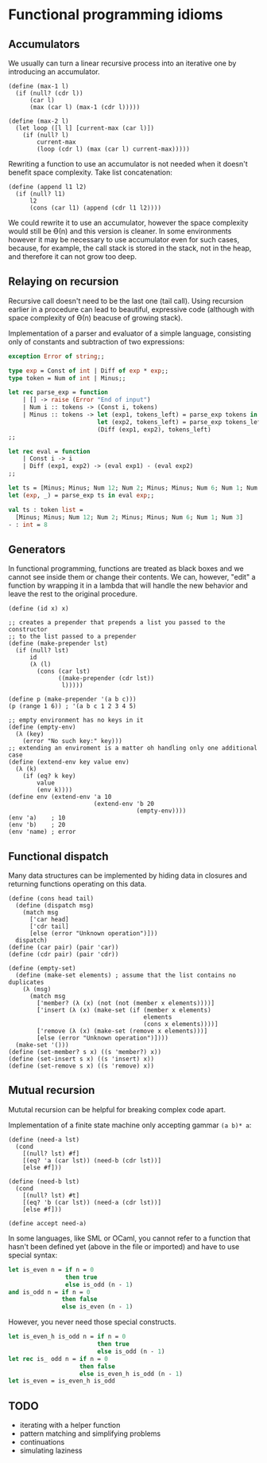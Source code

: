 # Functional programming idioms

## Accumulators
We usually can turn a linear recursive process into an iterative one by introducing an accumulator.
```racket
(define (max-1 l)
  (if (null? (cdr l))
      (car l)
      (max (car l) (max-1 (cdr l)))))

(define (max-2 l)
  (let loop ([l l] [current-max (car l)])
    (if (null? l)
        current-max
        (loop (cdr l) (max (car l) current-max)))))
```

Rewriting a function to use an accumulator is not needed when it doesn't benefit space complexity.
Take list concatenation:
```racket
(define (append l1 l2)
  (if (null? l1)
      l2
      (cons (car l1) (append (cdr l1 l2))))
```
We could rewrite it to use an accumulator, however the space complexity would still be ϴ(n) and this
version is cleaner. In some environments however it may be necessary to use accumulator even for
such cases, because, for example, the call stack is stored in the stack, not in the heap, and therefore
it can not grow too deep.

## Relaying on recursion
Recursive call doesn't need to be the last one (tail call). Using recursion earlier in
a procedure can lead to beautiful, expressive code (although with space complexity of
ϴ(n) beacuse of growing stack).

Implementation of a parser and evaluator of a simple language, consisting only of constants and
subtraction of two expressions:
```ocaml
exception Error of string;;

type exp = Const of int | Diff of exp * exp;;
type token = Num of int | Minus;;

let rec parse_exp = function
    | [] -> raise (Error "End of input")
    | Num i :: tokens -> (Const i, tokens)
    | Minus :: tokens -> let (exp1, tokens_left) = parse_exp tokens in
                         let (exp2, tokens_left) = parse_exp tokens_left in
                         (Diff (exp1, exp2), tokens_left)
;;

let rec eval = function
    | Const i -> i
    | Diff (exp1, exp2) -> (eval exp1) - (eval exp2)
;;

let ts = [Minus; Minus; Num 12; Num 2; Minus; Minus; Num 6; Num 1; Num 3];;
let (exp, _) = parse_exp ts in eval exp;;
```
```ocaml
val ts : token list =
  [Minus; Minus; Num 12; Num 2; Minus; Minus; Num 6; Num 1; Num 3]
- : int = 8
```

## Generators
In functional programming, functions are treated as black boxes and we cannot see
inside them or change their contents. We can, however, "edit" a function by wrapping
it in a lambda that will handle the new behavior and leave the rest to the original
procedure.

```racket
(define (id x) x)

;; creates a prepender that prepends a list you passed to the constructor
;; to the list passed to a prepender
(define (make-prepender lst)
  (if (null? lst)
      id
      (λ (l)
        (cons (car lst)
              ((make-prepender (cdr lst))
               l)))))

(define p (make-prepender '(a b c)))
(p (range 1 6)) ; '(a b c 1 2 3 4 5)
```

```racket
;; empty environment has no keys in it
(define (empty-env)
  (λ (key)
    (error "No such key:" key)))
;; extending an enviroment is a matter oh handling only one additional case
(define (extend-env key value env)
  (λ (k)
    (if (eq? k key)
        value
        (env k))))
(define env (extend-env 'a 10
                        (extend-env 'b 20
                                    (empty-env))))
(env 'a)    ; 10
(env 'b)    ; 20
(env 'name) ; error
```

## Functional dispatch
Many data structures can be implemented by hiding data in closures and returning functions operating on
this data.
```racket
(define (cons head tail)
  (define (dispatch msg)
    (match msg
      ['car head]
      ['cdr tail]
      [else (error "Unknown operation")]))
  dispatch)
(define (car pair) (pair 'car))
(define (cdr pair) (pair 'cdr))
```
```racket
(define (empty-set)
  (define (make-set elements) ; assume that the list contains no duplicates
    (λ (msg)
      (match msg
        ['member? (λ (x) (not (not (member x elements))))]
        ['insert (λ (x) (make-set (if (member x elements)
                                      elements
                                      (cons x elements))))]
        ['remove (λ (x) (make-set (remove x elements)))]
        [else (error "Unknown operation")])))
  (make-set '()))
(define (set-member? s x) ((s 'member?) x))
(define (set-insert s x) ((s 'insert) x))
(define (set-remove s x) ((s 'remove) x))
```

## Mutual recursion
Mututal recursion can be helpful for breaking complex code apart.

Implementation of a finite state machine only accepting gammar `(a b)* a`:

```racket
(define (need-a lst)
  (cond
    [(null? lst) #f]
    [(eq? 'a (car lst)) (need-b (cdr lst))]
    [else #f]))

(define (need-b lst)
  (cond
    [(null? lst) #t]
    [(eq? 'b (car lst)) (need-a (cdr lst))]
    [else #f]))
    
(define accept need-a)
```
In some languages, like SML or OCaml, you cannot refer to a function that hasn't been defined yet
(above in the file or imported) and have to use special syntax:
```ocaml
let is_even n = if n = 0
                then true
                else is_odd (n - 1)
and is_odd n = if n = 0
               then false
               else is_even (n - 1)
```
However, you never need those special constructs.
```ocaml
let is_even_h is_odd n = if n = 0
                         then true
                         else is_odd (n - 1)
let rec is_ odd n = if n = 0
                    then false
                    else is_even_h is_odd (n - 1)
let is_even = is_even_h is_odd
```

## TODO
* iterating with a helper function
* pattern matching and simplifying problems
* continuations
* simulating laziness
